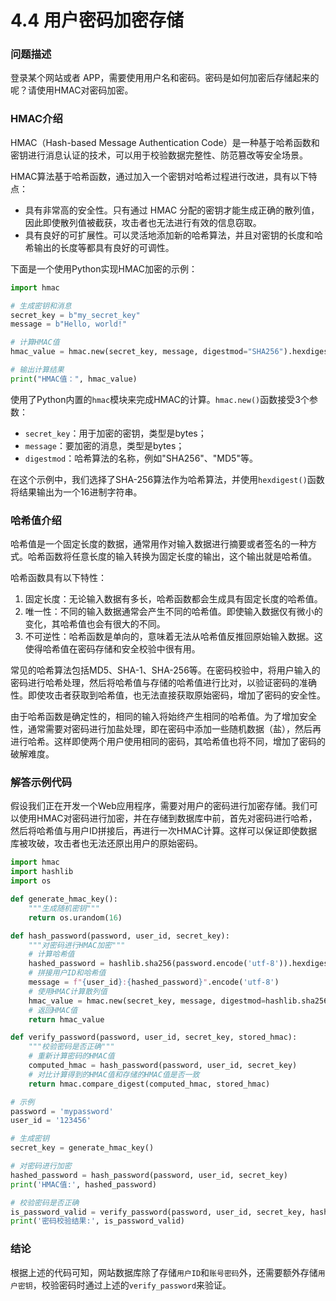 # 4.4 用户密码加密存储

### 问题描述

登录某个网站或者 APP，需要使用用户名和密码。密码是如何加密后存储起来的呢？请使用HMAC对密码加密。

### HMAC介绍

HMAC（Hash-based Message Authentication Code）是一种基于哈希函数和密钥进行消息认证的技术，可以用于校验数据完整性、防范篡改等安全场景。

HMAC算法基于哈希函数，通过加入一个密钥对哈希过程进行改进，具有以下特点：

- 具有非常高的安全性。只有通过 HMAC 分配的密钥才能生成正确的散列值，因此即使散列值被截获，攻击者也无法进行有效的信息窃取。
- 具有良好的可扩展性。可以灵活地添加新的哈希算法，并且对密钥的长度和哈希输出的长度等都具有良好的可调性。

下面是一个使用Python实现HMAC加密的示例：

```python
import hmac

# 生成密钥和消息
secret_key = b"my_secret_key"
message = b"Hello, world!"

# 计算HMAC值
hmac_value = hmac.new(secret_key, message, digestmod="SHA256").hexdigest()

# 输出计算结果
print("HMAC值：", hmac_value)
```

使用了Python内置的`hmac`模块来完成HMAC的计算。`hmac.new()`函数接受3个参数：

- `secret_key`：用于加密的密钥，类型是bytes；
- `message`：要加密的消息，类型是bytes；
- `digestmod`：哈希算法的名称，例如"SHA256"、"MD5"等。

在这个示例中，我们选择了SHA-256算法作为哈希算法，并使用`hexdigest()`函数将结果输出为一个16进制字符串。

### 哈希值介绍

哈希值是一个固定长度的数据，通常用作对输入数据进行摘要或者签名的一种方式。哈希函数将任意长度的输入转换为固定长度的输出，这个输出就是哈希值。

哈希函数具有以下特性：

1. 固定长度：无论输入数据有多长，哈希函数都会生成具有固定长度的哈希值。
2. 唯一性：不同的输入数据通常会产生不同的哈希值。即使输入数据仅有微小的变化，其哈希值也会有很大的不同。
3. 不可逆性：哈希函数是单向的，意味着无法从哈希值反推回原始输入数据。这使得哈希值在密码存储和安全校验中很有用。

常见的哈希算法包括MD5、SHA-1、SHA-256等。在密码校验中，将用户输入的密码进行哈希处理，然后将哈希值与存储的哈希值进行比对，以验证密码的准确性。即使攻击者获取到哈希值，也无法直接获取原始密码，增加了密码的安全性。

由于哈希函数是确定性的，相同的输入将始终产生相同的哈希值。为了增加安全性，通常需要对密码进行加盐处理，即在密码中添加一些随机数据（盐），然后再进行哈希。这样即使两个用户使用相同的密码，其哈希值也将不同，增加了密码的破解难度。

### 解答示例代码

假设我们正在开发一个Web应用程序，需要对用户的密码进行加密存储。我们可以使用HMAC对密码进行加密，并在存储到数据库中前，首先对密码进行哈希，然后将哈希值与用户ID拼接后，再进行一次HMAC计算。这样可以保证即使数据库被攻破，攻击者也无法还原出用户的原始密码。

```python
import hmac
import hashlib
import os

def generate_hmac_key():
    """生成随机密钥"""
    return os.urandom(16)

def hash_password(password, user_id, secret_key):
    """对密码进行HMAC加密"""
    # 计算哈希值
    hashed_password = hashlib.sha256(password.encode('utf-8')).hexdigest()
    # 拼接用户ID和哈希值
    message = f"{user_id}:{hashed_password}".encode('utf-8')
    # 使用HMAC计算散列值
    hmac_value = hmac.new(secret_key, message, digestmod=hashlib.sha256).hexdigest()
    # 返回HMAC值
    return hmac_value

def verify_password(password, user_id, secret_key, stored_hmac):
    """校验密码是否正确"""
    # 重新计算密码的HMAC值
    computed_hmac = hash_password(password, user_id, secret_key)
    # 对比计算得到的HMAC值和存储的HMAC值是否一致
    return hmac.compare_digest(computed_hmac, stored_hmac)

# 示例
password = 'mypassword'
user_id = '123456'

# 生成密钥
secret_key = generate_hmac_key()

# 对密码进行加密
hashed_password = hash_password(password, user_id, secret_key)
print('HMAC值:', hashed_password)

# 校验密码是否正确
is_password_valid = verify_password(password, user_id, secret_key, hashed_password)
print('密码校验结果:', is_password_valid)
```

### 结论

根据上述的代码可知，网站数据库除了存储`用户ID`和`账号密码`外，还需要额外存储`用户密钥`，校验密码时通过上述的`verify_password`来验证。